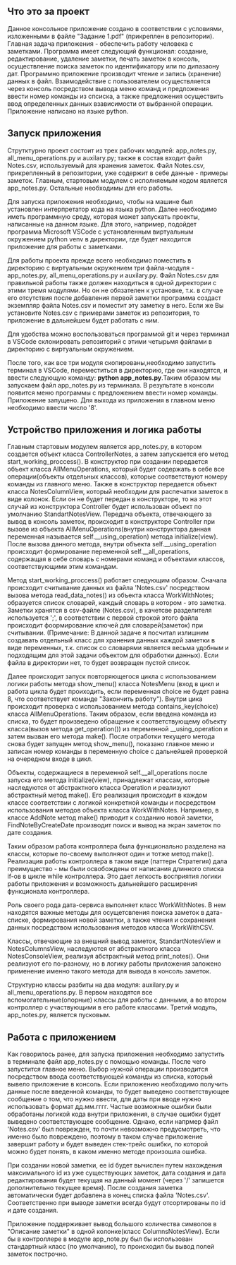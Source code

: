 ## Что это за проект
Данное консольное приложение создано в соответствии с условиями, изложенными в файле "Задание 1.pdf" (прикреплен в репозитории). Главная задача приложения - обеспечить работу человека с заметками. Программа имеет следующий функционал: создание, редактирование, удаление заметки, печать заметок в консоль, осуществление поиска заметок по идентификатору или по дипазаону дат. Программно приложение производит чтение и запись (хранение) данных в файл. Взаимодействие с пользователем осуществляется через консоль посредством вывода меню команд и предложения ввести номер команды из спсиска, а также предложения осуществить ввод определенных данных взависимости от выбранной операции. Приложение написано на языке python.  

## Запуск приложения

Струтктурно проект состоит из трех рабочих модулей: app_notes.py, all_menu_operations.py и auxilary.py; также в состав входит файл Notes.csv, используемый для хранения заметок. Файл Notes.csv, прикрепленный в репозитории, уже содержит в себе данные - примеры заметок. Главным, стартовым модулем с исполняемым кодом является app_notes.py. Остальные необходимы для его работы.

Для запуска приложения необходимо, чтобы на машине был установлен интерпретатор кода на языка python. Далее необходимо иметь программную среду, которая может запускать проекты, написанные на данном языке. Для этого, например, подойдет программа Microsoft VSCode с установленным виртуальным окружением python venv в директории, где будет находится приложение для работы с заметками. 

Для работы проекта прежде всего необходимо поместить в директорию с виртуальным окружением три файла-модуля - app_notes.py, all_menu_operations.py и auxilary.py. Файл Notes.csv для правильной работы также должен находиться в одной директории с этими тремя модулями. Но он не обязателен к установке, т.к. в случае его отсутствия после добавления первой заметки программа создаст экземпляр файла Notes.csv и поместит эту заметку в него. Если же Вы установите Notes.csv с примерами заметок из репозитория, то приложение в дальнейшем будет работать с ним. 

Для удобства можно воспользоваться программой git и через терминал в VSCode склонировать репозиторий с этими четырьмя файлами в директорию с виртуальным окружением. 

После того, как все три модуля скопированы,необходимо запустить терминал в VSCode, переместиться в директорию, где они находятся, и ввести следующую команду: **python app_notes.py**.Таким образом мы запускаем файл app_notes.py из терминала. В результате в консоли появится меню программы с предложением ввести номер команды. Приложение запущено. Для выхода из приложения в главном меню необходимо ввести число '8'. 

## Устройство приложения и логика работы

Главным стартовым модулем является app_notes.py, в котором создается объект класса ControllerNotes, а затем запускается его метод start_working_proccess(). В конструктор при создании передается объект класса AllMenuOperations, который будет содержать в себе все операции(объекты отдельных классов), которые соответствуют номеру команды из главного меню. Также в конструктор передается объект класса NotesColumnView, который необходим для распечатки заметок в виде колонок. Если он не будет передан в конструкторе, то на этот случай из конструктора Controller будет использован объект по умолчанию StandartNotesView. Передача объекта, отвечающего за вывод в консоль заметок, происходит в конструкторе Controller при вызове из объекта AllMenuOperations(внутри конструктора данная переменная называется self.__using_operation) метода initialize(view). После вызова данного метода, внутри объекта self.__using_operation происходит формирование переменной self.__all_operations, содержащая в себе словарь с номерами команд и объектами классов, соответствующими этим командам. 

Метод start_working_proccess() работает следующим образом. Сначала происходит считывание данных из файла 'Notes.csv' посредством вызова метода read_data_notes() из объекта класса WorkWithNotes; образуется список словарей, каждый словарь в котором - это заметка. Заметки хранятся в csv-файле (Notes.csv), в качетсве разделителя используется ';', в соответствии с первой строкой этого файла происходит фоормирование ключей для словарей(заметок) при считывании. (Примечание: В данной задаче я посчитал излишним создавать отдельный класс для хранения данных каждой заметки в виде переменных, т.к. список со словарями является весьма удобным и подходящим для этой задачи объектом для обработки данных). Если файла в директории нет, то будет возвращен пустой список.

Далее происходит запуск повторяющегося цикла с использованием логики работы метода show_menu() класса NotesMenu (вход в цикл и работа цикла будет проиходить, если переменная choice не будет равна 8, что соответствует команде "Закончить работу"). Внутри цика происходит проверка с использованием метода contains_key(choice) класса AllMenuOperations. Таким образом, если введена команда из списка, то будет произведено обращение к соответствующему объекту класса(вызов метода get_operation()) из переменной __using_operation и затем вызван его метода make(). После отработки текущего метода снова будет запущен метод show_menu(), показано главное меню и записан номер команды в переменную choice с дальнейшей проверкой на очередном входе в цикл.

Объекты, содержащиеся в переменной self.__all_operations после запуска его метода initialize(view), принадлежат классам, которые наследуются от абстрактного класса Operation и реализуют абстрактный метод make(). Его реализация происходит в каждом классе соответствии с логикой конкретной команды и посредством использования методов объекта класса WorkWithNotes. Например, в классе AddNote метод make() приводит к созданию новой заметки, FindNoteByCreateDate производит поиск и вывод на экран заметок по дате создания. 

Таким образом работа контроллера была функционально разделена на классы, которые по-своему выполняют один и тотже метод make(). Реализация работы контроллера в таком виде (паттерн Стратегия) дала преимущество - мы были освобождены от написания длинного списка if-ов в цикле while контроллера. Это дает легкость восприятия логики работы приложения и возможность дальнейшего расширения функционала контроллера. 

Роль своего рода дата-сервиса выполняет класс WorkWithNotes. В нем находятся важные методы для осущетсвления поиска заметок в дата-списке, формирования новой заметки, а также чтения и сохранения данных посредством использования методов класса WorkWithCSV. 

Классы, отвечающие за внешний вывод заметок, StandartNotesView и NotesColumnsView, наследуются от абстрактного класса NotesConsoleView, реализуя абстрактный метод print_notes(). Они реализуют его по-разному, но в логику работы приложения заложено применение именно такого метода для вывода в консоль заметок.

Структурно классы разбиты на два модуля: auxilary.py и all_menu_operations.py. В первом находятся все вспомогательные(опорные) классы для работы с данными, а во втором контроллер с участвующими в его работе классами. Третий модуль, app_notes.py, является пусковым.

## Работа с приложением

Как говорилось ранее, для запуска приложения необходимо запустить в терминале файл app_notes.py с помощью команды. После чего запустится главное меню. Выбор нужной операции производится посредством ввода соответствующей команды из списка, который вывело приложение в консоль. Если приложению необходимо получить данные после введенной команды, то будет выведено соответствующее сообщение о том, что нужно ввести, для даты при вводе нужно использовать формат дд.мм.гггг. Частые возможные ошибки были обработаны логикой кода внутри приложения, в случае ошибки будет выведено соответствующее сообщение. Однако, если напрмер файл 'Notes.csv' был поврежден, то почти невозможно предусмотреть, что именно было повреждено, поэтому в таком случае приложение завершит работу и будет выведен стек-трейс ошибки, по которой можно будет понять, в каком именно методе произошла ошибка. 

При создании новой заметки, ее id будет вычислен путем нахождения максимального id из уже существующих заметок, дата создания и дата редактирования будет текущая на данный момент (через '/' запишется дополнительно текущее время). После создания заметка автоматически будет добавлена в конец списка файла 'Notes.csv'. Соответственно при выводе заметки всегда будут отсортированы по id и дате создания. 

Приложение поддерживает вывод большого количества символов в "Описание заметки" в одной колонке(класс ColumnsNotesView). Если бы в контроллере в модуле app_note.py был бы использован стандартный класс (по умолчанию), то происходил бы вывод полей заметок построчно.




